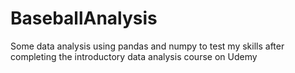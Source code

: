 # BaseballAnalysis
Some data analysis using pandas and numpy to test my skills after completing the introductory data analysis course on Udemy
